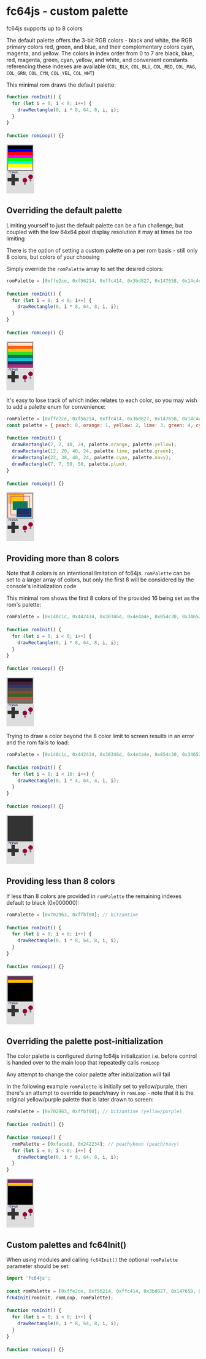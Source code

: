 # fc64js - custom palette

fc64js supports up to 8 colors

The default palette offers the 3-bit RGB colors - black and white, the RGB primary colors red, green, and blue, and their complementary colors cyan, magenta, and yellow. The colors in index order from 0 to 7 are black, blue, red, magenta, green, cyan, yellow, and white, and convenient constants referencing these indexes are available (```COL_BLK```, ```COL_BLU```, ```COL_RED```, ```COL_MAG```, ```COL_GRN```, ```COL_CYN```, ```COL_YEL```, ```COL_WHT```)

This minimal rom draws the default palette:

```js
function romInit() {
  for (let i = 0; i < 8; i++) {
    drawRectangle(0, i * 8, 64, 8, i, i);
  }
}

function romLoop() {}
```

![screenshot](0-default-palette.png)

## Overriding the default palette

Limiting yourself to just the default palette can be a fun challenge, but coupled with the low 64x64 pixel display resolution it may at times be *too* limiting

There is the option of setting a custom palette on a per rom basis - still only 8 colors, but colors of your choosing

Simply override the ```romPalette``` array to set the desired colors:

```js
romPalette = [0xffe2ce, 0xf56214, 0xffc414, 0x3bd827, 0x147658, 0x14c4ce, 0x1d3162, 0xa73176]; // 4pi

function romInit() {
  for (let i = 0; i < 8; i++) {
    drawRectangle(0, i * 8, 64, 8, i, i);
  }
}

function romLoop() {}
```

![screenshot](1-custom-palette.png)

It's easy to lose track of which index relates to each color, so you may wish to add a palette enum for convenience:

```js
romPalette = [0xffe2ce, 0xf56214, 0xffc414, 0x3bd827, 0x147658, 0x14c4ce, 0x1d3162, 0xa73176]; // 4pi
const palette = { peach: 0, orange: 1, yellow: 2, lime: 3, green: 4, cyan: 5, navy: 6, plum: 7 };

function romInit() {
  drawRectangle(2, 2, 40, 24, palette.orange, palette.yellow);
  drawRectangle(12, 20, 40, 24, palette.lime, palette.green);
  drawRectangle(22, 38, 40, 24, palette.cyan, palette.navy);
  drawRectangle(7, 7, 50, 50, palette.plum);
}

function romLoop() {}
```

![screenshot](2-convenience-lookup.png)

## Providing more than 8 colors

Note that 8 colors is an intentional limitation of fc64js. ```romPalette``` can be set to a larger array of colors, but only the first 8 will be considered by the console's initialization code

This minimal rom shows the first 8 colors of the provided 16 being set as the rom's palette:

```js
romPalette = [0x140c1c, 0x442434, 0x30346d, 0x4e4a4e, 0x854c30, 0x346524, 0xd04648, 0x757161, 0x597dce, 0xd27d2c, 0x8595a1, 0x6daa2c, 0xd2aa99, 0x6dc2ca, 0xdad45e, 0xdeeed6]; // db16

function romInit() {
  for (let i = 0; i < 8; i++) {
    drawRectangle(0, i * 8, 64, 8, i, i);
  }
}

function romLoop() {}
```

![screenshot](3-large-array.png)

Trying to draw a color beyond the 8 color limit to screen results in an error and the rom fails to load:

```js
romPalette = [0x140c1c, 0x442434, 0x30346d, 0x4e4a4e, 0x854c30, 0x346524, 0xd04648, 0x757161, 0x597dce, 0xd27d2c, 0x8595a1, 0x6daa2c, 0xd2aa99, 0x6dc2ca, 0xdad45e, 0xdeeed6]; // db16

function romInit() {
  for (let i = 0; i < 16; i++) {
    drawRectangle(0, i * 4, 64, 4, i, i);
  }
}

function romLoop() {}
```

![screenshot](4-invalid-index.png)

## Providing less than 8 colors

If less than 8 colors are provided in ```romPalette``` the remaining indexes default to black (0x000000):

```js
romPalette = [0x702963, 0xffbf00]; // bitzantine

function romInit() {
  for (let i = 0; i < 8; i++) {
    drawRectangle(0, i * 8, 64, 8, i, i);
  }
}

function romLoop() {}
```

![screenshot](5-little-array.png)

## Overriding the palette post-initialization

The color palette is configured during fc64js initialization i.e. before control is handed over to the main loop that repeatedly calls ```romLoop```

Any attempt to change the color palette after initialization will fail

In the following example ```romPalette``` is initially set to yellow/purple, then there's an attempt to override to peach/navy in ```romLoop``` - note that it is the original yellow/purple palette that is later drawn to screen:

```js
romPalette = [0x702963, 0xffbf00]; // bitzantine (yellow/purple)

function romInit() {}

function romLoop() {
  romPalette = [0xfacab8, 0x242234]; // peachykeen (peach/navy)
  for (let i = 0; i < 8; i++) {
    drawRectangle(0, i * 8, 64, 8, i, i);
  }
}
```

![screenshot](5-little-array.png)

## Custom palettes and fc64Init()

When using modules and calling ```fc64Init()``` the optional ```romPalette``` parameter should be set:

```js
import 'fc64js';

const romPalette = [0xffe2ce, 0xf56214, 0xffc414, 0x3bd827, 0x147658, 0x14c4ce, 0x1d3162, 0xa73176]; // 4pi
fc64Init(romInit, romLoop, romPalette);

function romInit() {
  for (let i = 0; i < 8; i++) {
    drawRectangle(0, i * 8, 64, 8, i, i);
  }
}

function romLoop() {}
```

